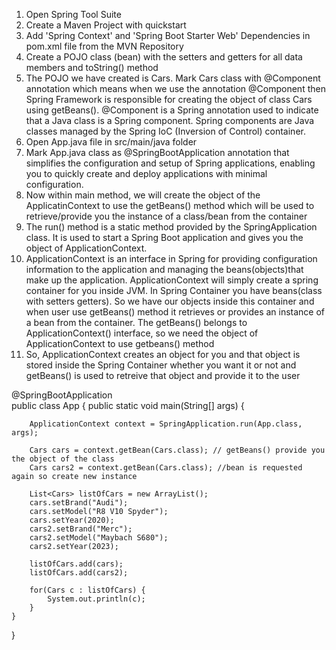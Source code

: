 1. Open Spring Tool Suite
2. Create a Maven Project with quickstart
3. Add 'Spring Context' and 'Spring Boot Starter Web' Dependencies in pom.xml file from the MVN Repository
4. Create a POJO class (bean) with the setters and getters for all data members and toString() method
5. The POJO we have created is Cars. Mark Cars class with @Component annotation which means when we use the annotation @Component then Spring Framework is responsible for creating the object of class Cars using getBeans(). @Component is a Spring annotation used to indicate that a Java class is a Spring component. Spring components are Java classes managed by the Spring IoC (Inversion of Control) container.
6. Open App.java file in src/main/java folder
7. Mark App.java class as @SpringBootApplication annotation that simplifies the configuration and setup of Spring applications, enabling you to quickly create and deploy applications with minimal configuration.
8. Now within main method, we will create the object of the ApplicatinContext to use the getBeans() method which will be used to retrieve/provide you the instance of a class/bean from the container
9. The run() method is a static method provided by the SpringApplication class. It is used to start a Spring Boot application and gives you the object of ApplicationContext.
10. ApplicationContext is an interface in Spring for providing configuration information to the application and managing the beans(objects)that make up the application. ApplicationContext will simply create a spring container for you inside JVM. In Spring Container you have beans(class with setters getters). So we have our objects inside this container and when user use getBeans() method it retrieves or provides an instance of a bean from the container. The getBeans() belongs to ApplicationContext() interface, so we need the object of ApplicationContext to use getbeans() method
11. So, ApplicationContext creates an object for you and that object is stored inside the Spring Container whether you want it or not and getBeans() is used to retreive that object and provide it to the user

@SpringBootApplication  
public class App {
    public static void main(String[] args) {
    
    	ApplicationContext context = SpringApplication.run(App.class, args);
        
    	Cars cars = context.getBean(Cars.class); // getBeans() provide you the object of the class
    	Cars cars2 = context.getBean(Cars.class); //bean is requested again so create new instance
    	
    	List<Cars> listOfCars = new ArrayList();
    	cars.setBrand("Audi");
    	cars.setModel("R8 V10 Spyder");
    	cars.setYear(2020);
    	cars2.setBrand("Merc");
    	cars2.setModel("Maybach S680");
    	cars2.setYear(2023);
    	
    	listOfCars.add(cars);
    	listOfCars.add(cars2);
    	
        for(Cars c : listOfCars) {
        	System.out.println(c);
        }
    }
}
